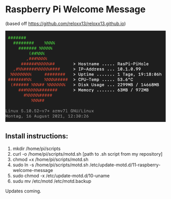 # Raspberry Pi Welcome Message
(based off https://github.com/reloxx13/reloxx13.github.io)

![Image of MOTD for PiHole](https://github.com/andiweli/raspberry-welcome/blob/main/images/pihole-motd.png)

## Install instructions:
1. mkdir /home/pi/scripts
2. curl -o /home/pi/scripts/motd.sh [path to .sh script from my repository]
3. chmod +x /home/pi/scripts/motd.sh
4. sudo ln -s /home/pi/scripts/motd.sh /etc/update-motd.d/11-raspberry-welcome-message
5. sudo chmod -x /etc/update-motd.d/10-uname
6. sudu mv /etc/motd /etc/motd.backup

Updates coming.
